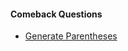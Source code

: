 #### Comeback Questions

- [Generate Parentheses](https://leetcode.com/problems/generate-parentheses/)